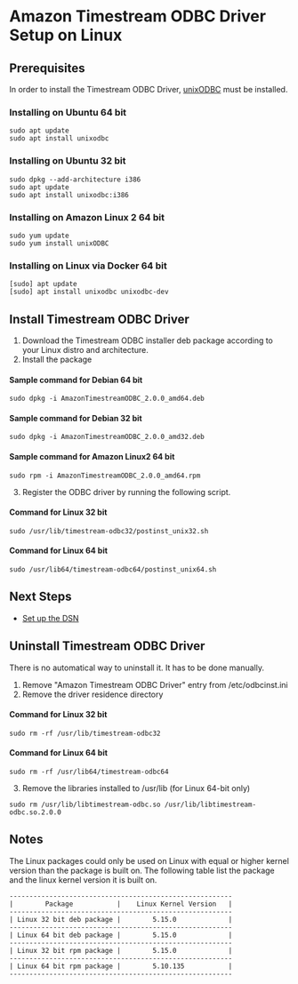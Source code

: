 # Amazon Timestream ODBC Driver Setup on Linux 

## Prerequisites
In order to install the Timestream ODBC Driver, [unixODBC](http://www.unixodbc.org/) must be installed.

### Installing on Ubuntu 64 bit

```
sudo apt update
sudo apt install unixodbc
```

### Installing on Ubuntu 32 bit

```
sudo dpkg --add-architecture i386
sudo apt update
sudo apt install unixodbc:i386
```

### Installing on Amazon Linux 2 64 bit

```
sudo yum update
sudo yum install unixODBC
```

### Installing on Linux via Docker 64 bit

```
[sudo] apt update
[sudo] apt install unixodbc unixodbc-dev
```

## Install Timestream ODBC Driver
1. Download the Timestream ODBC installer deb package according to your Linux distro and architecture.
2. Install the package

#### Sample command for Debian 64 bit 
```
sudo dpkg -i AmazonTimestreamODBC_2.0.0_amd64.deb
```

#### Sample command for Debian 32 bit 
```
sudo dpkg -i AmazonTimestreamODBC_2.0.0_amd32.deb
```

#### Sample command for Amazon Linux2 64 bit
```
sudo rpm -i AmazonTimestreamODBC_2.0.0_amd64.rpm
```


3. Register the ODBC driver by running the following script.
#### Command for Linux 32 bit
```
sudo /usr/lib/timestream-odbc32/postinst_unix32.sh
```

#### Command for Linux 64 bit
```
sudo /usr/lib64/timestream-odbc64/postinst_unix64.sh
```

## Next Steps

- [Set up the DSN](linux-dsn-configuration.md)

## Uninstall Timestream ODBC Driver
There is no automatical way to uninstall it. It has to be done manually.
1. Remove "Amazon Timestream ODBC Driver" entry from /etc/odbcinst.ini
2. Remove the driver residence directory
#### Command for Linux 32 bit
```
sudo rm -rf /usr/lib/timestream-odbc32
```

#### Command for Linux 64 bit
```
sudo rm -rf /usr/lib64/timestream-odbc64
```

3. Remove the libraries installed to /usr/lib (for Linux 64-bit only)
```
sudo rm /usr/lib/libtimestream-odbc.so /usr/lib/libtimestream-odbc.so.2.0.0
```

## Notes
The Linux packages could only be used on Linux with equal or higher kernel version than the package is built on.
The following table list the package and the linux kernel version it is built on.

```
--------------------------------------------------------
|        Package           |    Linux Kernel Version   |
--------------------------------------------------------
| Linux 32 bit deb package |        5.15.0             |
--------------------------------------------------------
| Linux 64 bit deb package |        5.15.0             |
--------------------------------------------------------
| Linux 32 bit rpm package |        5.15.0             |
--------------------------------------------------------
| Linux 64 bit rpm package |        5.10.135           |
--------------------------------------------------------
```
